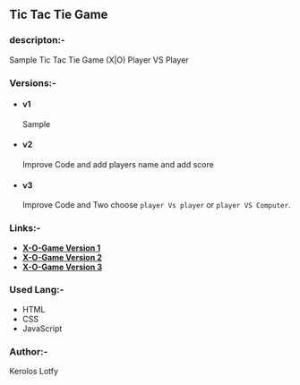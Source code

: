 ## Tic Tac Tie Game 

### descripton:-
Sample Tic Tac Tie Game (X|O) Player VS Player 

### Versions:-
 - #### v1
    Sample
 - #### v2
    Improve Code and add players name and add score
    
 - #### v3
    Improve Code and Two choose ``player Vs player`` or ``player VS Computer``. 
    
### Links:- 
   - **[X-O-Game Version 1](https://keroloslotfy.github.io/X-O-Game/)**
   - **[X-O-Game Version 2](https://keroloslotfy.github.io/X-O-Game/v2)**
   - **[X-O-Game Version 3](https://keroloslotfy.github.io/X-O-Game/v3)**

### Used Lang:-
 - HTML
 - CSS
 - JavaScript

### Author:-
Kerolos Lotfy
